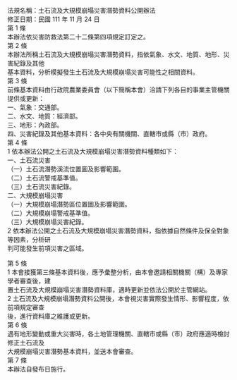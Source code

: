 法規名稱：土石流及大規模崩塌災害潛勢資料公開辦法  
修正日期：民國 111 年 11 月 24 日  
第 1 條  
本辦法依災害防救法第二十二條第四項規定訂定之。  
第 2 條  
本辦法所稱土石流及大規模崩塌災害潛勢資料，指依氣象、水文、地質、地形、災害紀錄及其他  
基本資料，分析模擬發生土石流及大規模崩塌災害可能性之相關資料。  
第 3 條  
前條基本資料由行政院農業委員會（以下簡稱本會）洽請下列各目的事業主管機關提供或更新：  
一、氣象：交通部。  
二、水文、地質：經濟部。  
三、地形：內政部。  
四、災害紀錄及其他基本資料：各中央有關機關、直轄市或縣（市）政府。  
第 4 條  
1 依本辦法公開之土石流及大規模崩塌災害潛勢資料種類如下：  
一、土石流災害  
（一）土石流潛勢溪流位置圖及影響範圍。  
（二）土石流警戒基準值。  
（三）土石流災害紀錄。  
二、大規模崩塌災害  
（一）大規模崩塌潛勢區位置圖及影響範圍。  
（二）大規模崩塌警戒基準值。  
（三）大規模崩塌災害紀錄。  
2 依本辦法公開之土石流及大規模崩塌災害潛勢資料，指依據自然條件及保全對象等因素，分析研  
判可能發生前項災害之區域。  


第 5 條  
1 本會接獲第三條基本資料後，應予彙整分析，由本會邀請相關機關（構）及專家學者審查後，建  
置土石流及大規模崩塌災害潛勢資料庫，適時更新並依法公開於主管網站。  
2 土石流及大規模崩塌潛勢資料公開後，本會視災害實際發生情形、影響程度，依前項規定審查  
後，進行資料庫之維護或更新。  
第 6 條  
遇有地形變動或重大災害時，各土地管理機關、直轄市或縣（市）政府應適時檢討修正土石流及  
大規模崩塌災害潛勢基本資料，並送本會審查。  
第 7 條  
本辦法自發布日施行。  


